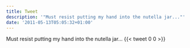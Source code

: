 ```yaml
---
title: Tweet
description: '"Must resist putting my hand into the nutella jar..."'
date: '2011-05-13T05:05:32+01:00'
---
```

Must resist putting my hand into the nutella jar...
      {{< tweet 0 0 >}}
    
